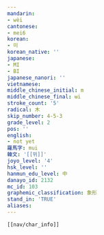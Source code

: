 ```yaml
---
mandarin:
- wèi
cantonese:
- mei6
korean:
- 미
korean_native: ''
japanese:
- MI
- BI
japanese_nanori: ''
vietnamese:
middle_chinese_initial: m
middle_chinese_final: ʉi
stroke_count: '5'
radical: 木
skip_number: 4-5-3
grade_level: 2
pos: ''
english:
- not yet
羅馬字: mui
韓文: '[[뮈]]'
joyo_level: '4'
hsk_level: ''
hanmun_edu_level: 中
danayo_id: 2132
mc_id: 103
graphemic_classification: 象形
stand_in: 'TRUE'
aliases:
---
```

```meta-bind-embed
[[nav/char_info]]
```